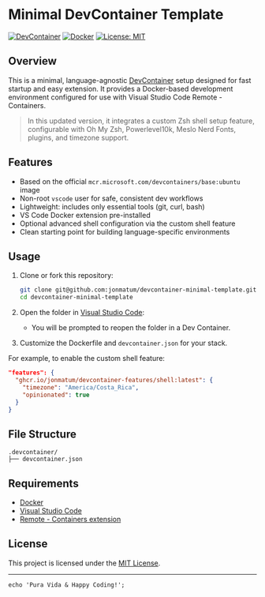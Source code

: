 # Minimal DevContainer Template

[![DevContainer](https://img.shields.io/badge/devcontainer-ready-blue)](https://code.visualstudio.com/docs/devcontainers/containers)
[![Docker](https://img.shields.io/badge/docker-ready-blue)](https://www.docker.com/)
[![License: MIT](https://img.shields.io/badge/License-MIT-yellow.svg)](LICENSE)

## Overview

This is a minimal, language-agnostic [DevContainer](https://containers.dev/) setup designed for fast startup and easy extension. It provides a Docker-based development environment configured for use with Visual Studio Code Remote - Containers.

> In this updated version, it integrates a custom Zsh shell setup feature, configurable with Oh My Zsh, Powerlevel10k, Meslo Nerd Fonts, plugins, and timezone support.

## Features

- Based on the official `mcr.microsoft.com/devcontainers/base:ubuntu` image
- Non-root `vscode` user for safe, consistent dev workflows
- Lightweight: includes only essential tools (git, curl, bash)
- VS Code Docker extension pre-installed
- Optional advanced shell configuration via the custom shell feature
- Clean starting point for building language-specific environments

## Usage

1. Clone or fork this repository:

   ```bash
   git clone git@github.com:jonmatum/devcontainer-minimal-template.git
   cd devcontainer-minimal-template
   ```

2. Open the folder in [Visual Studio Code](https://code.visualstudio.com/):

   - You will be prompted to reopen the folder in a Dev Container.

3. Customize the Dockerfile and `devcontainer.json` for your stack.

For example, to enable the custom shell feature:

```json
"features": {
  "ghcr.io/jonmatum/devcontainer-features/shell:latest": {
    "timezone": "America/Costa_Rica",
    "opinionated": true
  }
}
```

## File Structure

```
.devcontainer/
├── devcontainer.json
```

## Requirements

- [Docker](https://docs.docker.com/get-docker/)
- [Visual Studio Code](https://code.visualstudio.com/)
- [Remote - Containers extension](https://marketplace.visualstudio.com/items?itemName=ms-vscode-remote.remote-containers)

## License

This project is licensed under the [MIT License](LICENSE).

---

```shell
echo 'Pura Vida & Happy Coding!';
```
